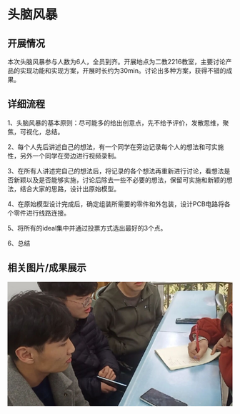 头脑风暴
====

开展情况
----

本次头脑风暴参与人数为6人，全员到齐。开展地点为二教2216教室，主要讨论产品的实现功能和实现方案，开展时长约为30min。讨论出多种方案，获得不错的成果。

详细流程
----

1、头脑风暴的基本原则：尽可能多的给出创意点，先不给予评价，发散思维，聚焦，可视化，总结。

2、每个人先后讲述自己的想法，有一个同学在旁边记录每个人的想法和可实施性，另外一个同学在旁边进行视频录制。

3、在所有人讲述完自己的想法后，将记录的各个想法再重新进行讨论，看想法是否新颖以及是否能够实施，讨论后除去一些不必要的想法，保留可实施和新颖的想法，结合大家的思路，设计出原始模型。

4、在原始模型设计完成后，确定组装所需要的零件和外包装，设计PCB电路将各个零件进行线路连接。

5、将所有的ideal集中并通过投票方式选出最好的3个点。

6、总结

相关图片/成果展示
----
![image](https://github.com/SWJTU-i2e-2020/outdoor_travel_6/blob/main/D11DC218AE0A97C8E6DB4EE03A7CEAFE.jpg)
